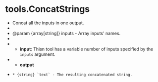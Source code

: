 # tools.ConcatStrings

 * Concat all the inputs in one output. 
 * 
 * @param {array[string]} inputs - Array inputs' names.
 *
 * * __input__: Thisn tool has a variable number of inputs specified by the `inputs` argument.
 * * __output__
 *     * {string} `text` - The resulting concatenated string.
 